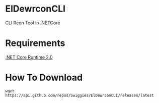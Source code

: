 # ElDewrconCLI
CLI Rcon Tool in .NETCore

# Requirements
[.NET Core Runtime 2.0](https://www.microsoft.com/net/download/linux-package-manager/ubuntu17-10/runtime-2.0.5)

# How To Download
`wget https://api.github.com/repos/Swiggies/ElDewrconCLI/releases/latest`
